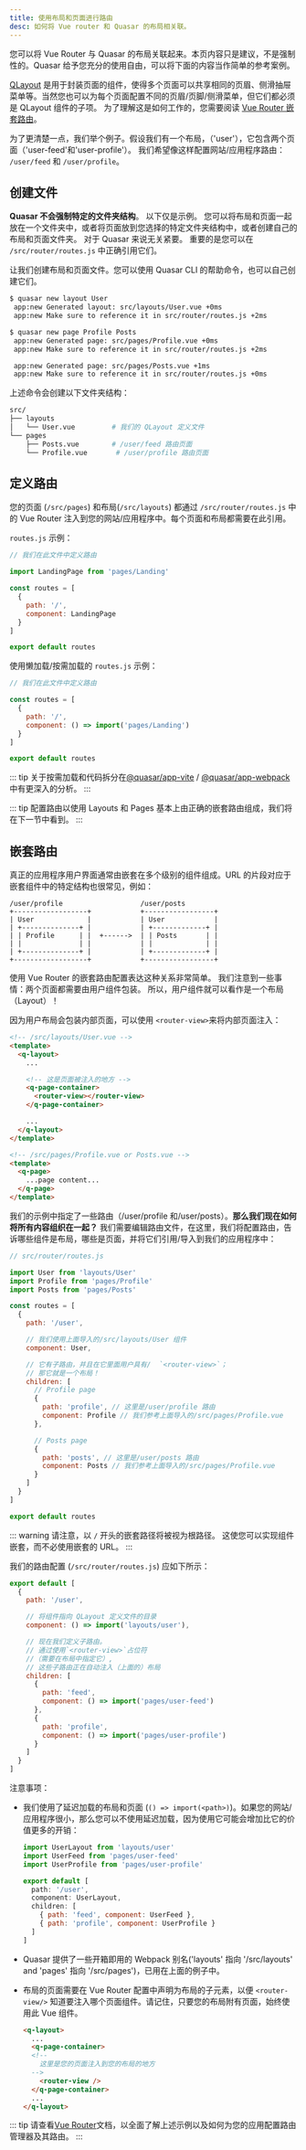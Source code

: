 ```yaml
---
title: 使用布局和页面进行路由
desc: 如何将 Vue router 和 Quasar 的布局相关联。
---
```

您可以将 Vue Router 与 Quasar 的布局关联起来。本页内容只是建议，不是强制性的。Quasar 给予您充分的使用自由，可以将下面的内容当作简单的参考案例。

[QLayout](/layout/layout) 是用于封装页面的组件，使得多个页面可以共享相同的页眉、侧滑抽屉菜单等。当然您也可以为每个页面配置不同的页眉/页脚/侧滑菜单，但它们都必须是 QLayout 组件的子项。 为了理解这是如何工作的，您需要阅读 [Vue Router 嵌套路由](https://router.vuejs.org/guide/essentials/nested-routes.html)。

为了更清楚一点，我们举个例子。假设我们有一个布局，（'user'），它包含两个页面（'user-feed'和'user-profile'）。 我们希望像这样配置网站/应用程序路由： `/user/feed` 和 `/user/profile`。

## 创建文件

**Quasar 不会强制特定的文件夹结构**。 以下仅是示例。 您可以将布局和页面一起放在一个文件夹中，或者将页面放到您选择的特定文件夹结构中，或者创建自己的布局和页面文件夹。 对于 Quasar 来说无关紧要。 重要的是您可以在 `/src/router/routes.js` 中正确引用它们。

让我们创建布局和页面文件。您可以使用 Quasar CLI 的帮助命令，也可以自己创建它们。

```bash
$ quasar new layout User
 app:new Generated layout: src/layouts/User.vue +0ms
 app:new Make sure to reference it in src/router/routes.js +2ms

$ quasar new page Profile Posts
 app:new Generated page: src/pages/Profile.vue +0ms
 app:new Make sure to reference it in src/router/routes.js +2ms

 app:new Generated page: src/pages/Posts.vue +1ms
 app:new Make sure to reference it in src/router/routes.js +0ms
```

上述命令会创建以下文件夹结构：

```bash
src/
├── layouts
│   └── User.vue         # 我们的 QLayout 定义文件
└── pages
    ├── Posts.vue        # /user/feed 路由页面
    └── Profile.vue       # /user/profile 路由页面
```

## 定义路由

您的页面 (`/src/pages`) 和布局(`/src/layouts`) 都通过 `/src/router/routes.js` 中的 Vue Router 注入到您的网站/应用程序中。每个页面和布局都需要在此引用。

`routes.js` 示例：
```js
// 我们在此文件中定义路由

import LandingPage from 'pages/Landing'

const routes = [
  {
    path: '/',
    component: LandingPage
  }
]

export default routes
```

使用懒加载/按需加载的 `routes.js` 示例：

```js
// 我们在此文件中定义路由

const routes = [
  {
    path: '/',
    component: () => import('pages/Landing')
  }
]

export default routes
```

::: tip
关于按需加载和代码拆分在[@quasar/app-vite](/quasar-cli-vite/lazy-loading) / [@quasar/app-webpack](/quasar-cli-webpack/lazy-loading)中有更深入的分析。
:::

::: tip
配置路由以使用 Layouts 和 Pages 基本上由正确的嵌套路由组成，我们将在下一节中看到。
:::

## 嵌套路由

真正的应用程序用户界面通常由嵌套在多个级别的组件组成。URL 的片段对应于嵌套组件中的特定结构也很常见，例如：

```
/user/profile                   /user/posts
+------------------+            +-----------------+
| User             |            | User            |
| +--------------+ |            | +-------------+ |
| | Profile      | |  +------>  | | Posts       | |
| |              | |            | |             | |
| +--------------+ |            | +-------------+ |
+------------------+            +-----------------+
```

使用 Vue Router 的嵌套路由配置表达这种关系非常简单。 我们注意到一些事情：两个页面都需要由用户组件包装。 所以，用户组件就可以看作是一个布局（Layout）！

因为用户布局会包装内部页面，可以使用 `<router-view>`来将内部页面注入：

```html
<!-- /src/layouts/User.vue -->
<template>
  <q-layout>
    ...

    <!-- 这是页面被注入的地方 -->
    <q-page-container>
      <router-view></router-view>
    </q-page-container>

    ...
  </q-layout>
</template>
```

```html
<!-- /src/pages/Profile.vue or Posts.vue -->
<template>
  <q-page>
    ...page content...
  </q-page>
</template>
````

我们的示例中指定了一些路由（/user/profile 和/user/posts）。**那么我们现在如何将所有内容组织在一起？** 我们需要编辑路由文件，在这里，我们将配置路由，告诉哪些组件是布局，哪些是页面，并将它们引用/导入到我们的应用程序中：

```js
// src/router/routes.js

import User from 'layouts/User'
import Profile from 'pages/Profile'
import Posts from 'pages/Posts'

const routes = [
  {
    path: '/user',

    // 我们使用上面导入的/src/layouts/User 组件
    component: User,

    // 它有子路由，并且在它里面用户具有/  `<router-view>`；
    // 那它就是一个布局！
    children: [
      // Profile page
      {
        path: 'profile', // 这里是/user/profile 路由
        component: Profile // 我们参考上面导入的/src/pages/Profile.vue
      },

      // Posts page
      {
        path: 'posts', // 这里是/user/posts 路由
        component: Posts // 我们参考上面导入的/src/pages/Profile.vue
      }
    ]
  }
]

export default routes
```

::: warning
请注意，以 `/` 开头的嵌套路径将被视为根路径。 这使您可以实现组件嵌套，而不必使用嵌套的 URL。
:::

我们的路由配置 (`/src/router/routes.js`) 应如下所示：
```js
export default [
  {
    path: '/user',

    // 将组件指向 QLayout 定义文件的目录
    component: () => import('layouts/user'),

    // 现在我们定义子路由。
    // 通过使用`<router-view>`占位符
    //（需要在布局中指定它）,
    // 这些子路由正在自动注入（上面的）布局
    children: [
      {
        path: 'feed',
        component: () => import('pages/user-feed')
      },
      {
        path: 'profile',
        component: () => import('pages/user-profile')
      }
    ]
  }
]
```

注意事项：

* 我们使用了延迟加载的布局和页面 (`() => import(<path>)`)。如果您的网站/应用程序很小，那么您可以不使用延迟加载，因为使用它可能会增加比它的价值更多的开销：
  ```js
  import UserLayout from 'layouts/user'
  import UserFeed from 'pages/user-feed'
  import UserProfile from 'pages/user-profile'

  export default [
    path: '/user',
    component: UserLayout,
    children: [
      { path: 'feed', component: UserFeed },
      { path: 'profile', component: UserProfile }
    ]
  ]
  ```
* Quasar 提供了一些开箱即用的 Webpack 别名('layouts' 指向 '/src/layouts' and 'pages' 指向 '/src/pages')，已用在上面的例子中。
* 布局的页面需要在 Vue Router 配置中声明为布局的子元素，以便 `<router-view/>` 知道要注入哪个页面组件。请记住，只要您的布局附有页面，始终使用此 Vue 组件。

  ```html
  <q-layout>
    ...
    <q-page-container>
    <!--
      这里是您的页面注入到您的布局的地方
    -->
      <router-view />
    </q-page-container>
    ...
  </q-layout>
  ```

<q-separator class="q-mt-xl" />

::: tip
请查看[Vue Router](https://router.vuejs.org/)文档，以全面了解上述示例以及如何为您的应用配置路由管理器及其路由。
:::
